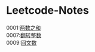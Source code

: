 # Leetcode-Notes
0001:[两数之和](https://github.com/Willbebest/Leetcode-Notes/blob/main/2021-3-11/leetcode0001.md)  
0007:[翻转整数](https://github.com/Willbebest/Leetcode-Notes/blob/main/2021-3-12/LeetCode0007.md)   
0009:[回文数](https://github.com/Willbebest/Leetcode-Notes/blob/main/2021-3-12/leetcode0009.md)   
